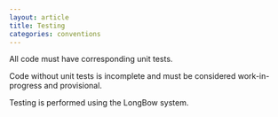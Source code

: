 ```yaml
---
layout: article
title: Testing
categories: conventions
---
```

All code must have corresponding unit tests.

Code without unit tests is incomplete and must be considered work-in-progress and provisional.

Testing is performed using the LongBow system.


